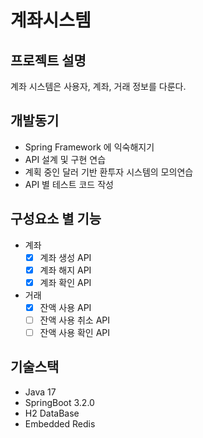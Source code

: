# 계좌시스템
## 프로젝트 설명

계좌 시스템은 사용자, 계좌, 거래 정보를 다룬다.


## 개발동기
- Spring Framework 에 익숙해지기
- API 설계 및 구현 연습
- 계획 중인 달러 기반 환투자 시스템의 모의연습
- API 별 테스트 코드 작성

## 구성요소 별 기능
- 계좌
  - [X] 계좌 생성 API
  - [X] 계좌 해지 API
  - [X] 계좌 확인 API
- 거래
  - [x] 잔액 사용 API
  - [ ] 잔액 사용 취소 API
  - [ ] 잔액 사용 확인 API

## 기술스택
- Java 17
- SpringBoot 3.2.0
- H2 DataBase
- Embedded Redis 